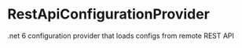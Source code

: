 # RestApiConfigurationProvider
.net 6 configuration provider that loads configs from remote REST API
